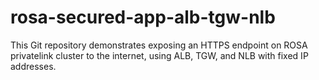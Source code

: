 # rosa-secured-app-alb-tgw-nlb
This Git repository demonstrates exposing an HTTPS endpoint on ROSA privatelink cluster to the internet, using ALB, TGW, and NLB with fixed IP addresses. 
